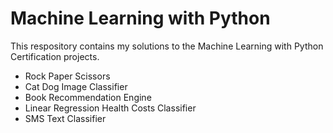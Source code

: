 # Machine Learning with Python

This respository contains my solutions to the Machine Learning with Python Certification projects.
- Rock Paper Scissors
- Cat Dog Image Classifier
- Book Recommendation Engine
- Linear Regression Health Costs Classifier
- SMS Text Classifier
